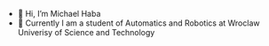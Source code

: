 - 👋 Hi, I’m Michael Haba
- 📖 Currently I am a student of Automatics and Robotics at Wroclaw Univerisy of Science and Technology

<!---
MLHaba/MLHaba is a ✨ special ✨ repository because its `README.md` (this file) appears on your GitHub profile.
You can click the Preview link to take a look at your changes.
--->
